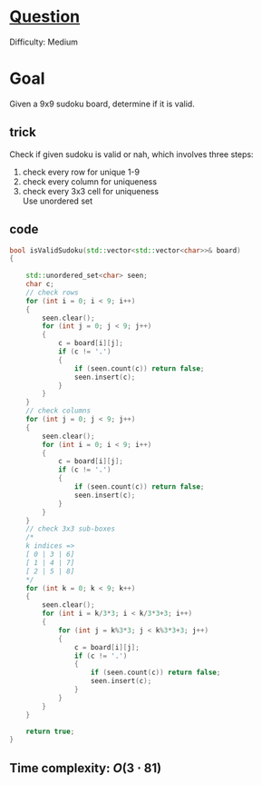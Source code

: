 # [Question](https://leetcode.com/problems/valid-sudoku/)
Difficulty: Medium
# Goal
Given a 9x9 sudoku board, determine if it is valid.
## trick
Check if given sudoku is valid or nah, which involves three steps:  
1) check every row for unique 1-9  
2) check every column for uniqueness
3) check every 3x3 cell for uniqueness  
Use unordered set
## code
```cpp
bool isValidSudoku(std::vector<std::vector<char>>& board) 
{
    
    std::unordered_set<char> seen;
    char c;
    // check rows
    for (int i = 0; i < 9; i++) 
    {
        seen.clear();
        for (int j = 0; j < 9; j++)
        {
            c = board[i][j];
            if (c != '.') 
            {
                if (seen.count(c)) return false;
                seen.insert(c);
            }
        }
    }
    // check columns
    for (int j = 0; j < 9; j++) 
    {
        seen.clear();
        for (int i = 0; i < 9; i++) 
        {
            c = board[i][j];
            if (c != '.') 
            {
                if (seen.count(c)) return false;
                seen.insert(c);
            }
        }
    }
    // check 3x3 sub-boxes
    /*
    k indices =>
    [ 0 | 3 | 6]
    [ 1 | 4 | 7]
    [ 2 | 5 | 8]
    */
    for (int k = 0; k < 9; k++) 
    {
        seen.clear();
        for (int i = k/3*3; i < k/3*3+3; i++) 
        {
            for (int j = k%3*3; j < k%3*3+3; j++) 
            {
                c = board[i][j];
                if (c != '.') 
                {
                    if (seen.count(c)) return false;
                    seen.insert(c);
                }
            }
        }   
    }

    return true;
}
```

## Time complexity: $O(3 \cdot 81)$ 
